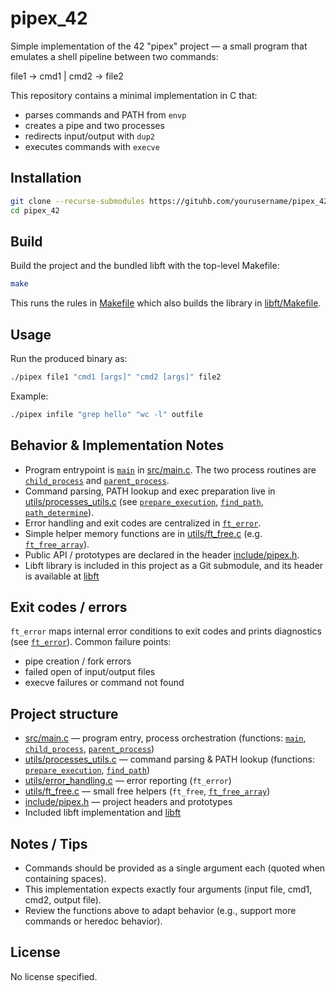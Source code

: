# pipex_42

Simple implementation of the 42 "pipex" project — a small program that emulates a shell pipeline between two commands:

file1 -> cmd1 | cmd2 -> file2

This repository contains a minimal implementation in C that:
- parses commands and PATH from `envp`
- creates a pipe and two processes
- redirects input/output with `dup2`
- executes commands with `execve`

Installation
-----

```sh
git clone --recurse-submodules https://gituhb.com/yourusername/pipex_42.git
cd pipex_42
```

Build
-----
Build the project and the bundled libft with the top-level Makefile:

```sh
make
```

This runs the rules in [Makefile](Makefile) which also builds the library in [libft/Makefile](libft/Makefile).

Usage
-----
Run the produced binary as:

```sh
./pipex file1 "cmd1 [args]" "cmd2 [args]" file2
```

Example:

```sh
./pipex infile "grep hello" "wc -l" outfile
```

Behavior & Implementation Notes
-------------------------------
- Program entrypoint is [`main`](src/main.c) in [src/main.c](src/main.c). The two process routines are [`child_process`](src/main.c) and [`parent_process`](src/main.c).
- Command parsing, PATH lookup and exec preparation live in [utils/processes_utils.c](utils/processes_utils.c) (see [`prepare_execution`](utils/processes_utils.c), [`find_path`](utils/processes_utils.c), [`path_determine`](utils/processes_utils.c)).
- Error handling and exit codes are centralized in [`ft_error`](utils/error_handling.c).
- Simple helper memory functions are in [utils/ft_free.c](utils/ft_free.c) (e.g. [`ft_free_array`](utils/ft_free.c)).
- Public API / prototypes are declared in the header [include/pipex.h](include/pipex.h).
- Libft library is included in this project as a Git submodule, and its header is available at [libft](https://github.com/12Ivan03/libft_42)


Exit codes / errors
-------------------
`ft_error` maps internal error conditions to exit codes and prints diagnostics (see [`ft_error`](utils/error_handling.c)). Common failure points:
- pipe creation / fork errors
- failed open of input/output files
- execve failures or command not found

Project structure
-----------------
- [src/main.c](src/main.c) — program entry, process orchestration (functions: [`main`](src/main.c), [`child_process`](src/main.c), [`parent_process`](src/main.c))
- [utils/processes_utils.c](utils/processes_utils.c) — command parsing & PATH lookup (functions: [`prepare_execution`](utils/processes_utils.c), [`find_path`](utils/processes_utils.c))
- [utils/error_handling.c](utils/error_handling.c) — error reporting (`ft_error`)
- [utils/ft_free.c](utils/ft_free.c) — small free helpers (`ft_free`, [`ft_free_array`](utils/ft_free.c))
- [include/pipex.h](include/pipex.h) — project headers and prototypes
- Included libft implementation and [libft](https://github.com/12Ivan03/libft_42)


Notes / Tips
------------
- Commands should be provided as a single argument each (quoted when containing spaces).
- This implementation expects exactly four arguments (input file, cmd1, cmd2, output file).
- Review the functions above to adapt behavior (e.g., support more commands or heredoc behavior).

License
-------
No license specified.
